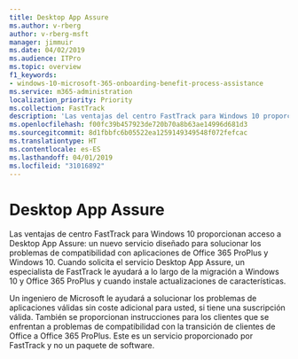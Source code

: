 ```yaml
---
title: Desktop App Assure
ms.author: v-rberg
author: v-rberg-msft
manager: jimmuir
ms.date: 04/02/2019
ms.audience: ITPro
ms.topic: overview
f1_keywords:
- windows-10-microsoft-365-onboarding-benefit-process-assistance
ms.service: m365-administration
localization_priority: Priority
ms.collection: FastTrack
description: 'Las ventajas del centro FastTrack para Windows 10 proporcionan acceso a Desktop App Assure: un servicio diseñado para solucionar los problemas de compatibilidad con aplicaciones de Office 365 ProPlus y Windows 10.'
ms.openlocfilehash: f00fc39b457923de720b70a8b63ae14996d681d3
ms.sourcegitcommit: 8d1fbbfc6b05522ea1259149349548f072fefcac
ms.translationtype: HT
ms.contentlocale: es-ES
ms.lasthandoff: 04/01/2019
ms.locfileid: "31016892"
---
```

# <a name="desktop-app-assure"></a>Desktop App Assure

Las ventajas de centro FastTrack para Windows 10 proporcionan acceso a Desktop App Assure: un nuevo servicio diseñado para solucionar los problemas de compatibilidad con aplicaciones de Office 365 ProPlus y Windows 10. Cuando solicita el servicio Desktop App Assure, un especialista de FastTrack le ayudará a lo largo de la migración a Windows 10 y Office 365 ProPlus y cuando instale actualizaciones de características. 

Un ingeniero de Microsoft le ayudará a solucionar los problemas de aplicaciones válidas sin coste adicional para usted, si tiene una suscripción válida. También se proporcionan instrucciones para los clientes que se enfrentan a problemas de compatibilidad con la transición de clientes de Office a Office 365 ProPlus. Este es un servicio proporcionado por FastTrack y no un paquete de software.

  

    

 
